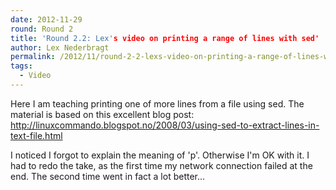 ```yaml
---
date: 2012-11-29
round: Round 2
title: 'Round 2.2: Lex's video on printing a range of lines with sed'
author: Lex Nederbragt
permalink: /2012/11/round-2-2-lexs-video-on-printing-a-range-of-lines-with-sed/
tags:
  - Video
---
```

Here I am teaching printing one of more lines from a file using sed. The material is based on this excellent blog post: http://linuxcommando.blogspot.no/2008/03/using-sed-to-extract-lines-in-text-file.html

I noticed I forgot to explain the meaning of 'p'. Otherwise I'm OK with it. I had to redo the take, as the first time my network connection failed at the end. The second time went in fact a lot better...
